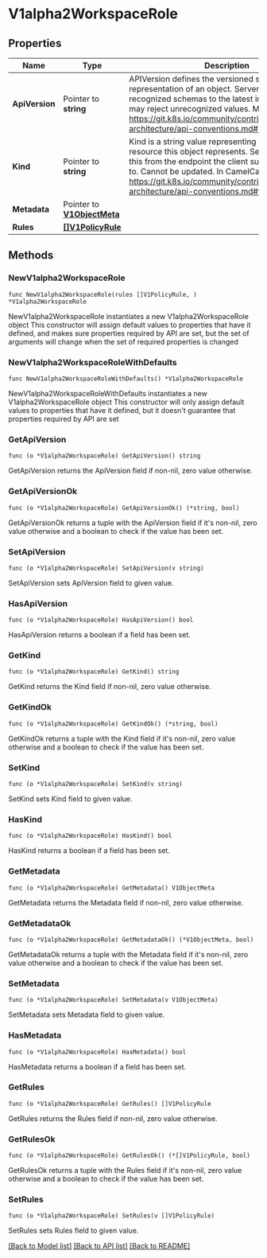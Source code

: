 # V1alpha2WorkspaceRole

## Properties

Name | Type | Description | Notes
------------ | ------------- | ------------- | -------------
**ApiVersion** | Pointer to **string** | APIVersion defines the versioned schema of this representation of an object. Servers should convert recognized schemas to the latest internal value, and may reject unrecognized values. More info: https://git.k8s.io/community/contributors/devel/sig-architecture/api-conventions.md#resources | [optional] 
**Kind** | Pointer to **string** | Kind is a string value representing the REST resource this object represents. Servers may infer this from the endpoint the client submits requests to. Cannot be updated. In CamelCase. More info: https://git.k8s.io/community/contributors/devel/sig-architecture/api-conventions.md#types-kinds | [optional] 
**Metadata** | Pointer to [**V1ObjectMeta**](V1ObjectMeta.md) |  | [optional] 
**Rules** | [**[]V1PolicyRule**](V1PolicyRule.md) |  | 

## Methods

### NewV1alpha2WorkspaceRole

`func NewV1alpha2WorkspaceRole(rules []V1PolicyRule, ) *V1alpha2WorkspaceRole`

NewV1alpha2WorkspaceRole instantiates a new V1alpha2WorkspaceRole object
This constructor will assign default values to properties that have it defined,
and makes sure properties required by API are set, but the set of arguments
will change when the set of required properties is changed

### NewV1alpha2WorkspaceRoleWithDefaults

`func NewV1alpha2WorkspaceRoleWithDefaults() *V1alpha2WorkspaceRole`

NewV1alpha2WorkspaceRoleWithDefaults instantiates a new V1alpha2WorkspaceRole object
This constructor will only assign default values to properties that have it defined,
but it doesn't guarantee that properties required by API are set

### GetApiVersion

`func (o *V1alpha2WorkspaceRole) GetApiVersion() string`

GetApiVersion returns the ApiVersion field if non-nil, zero value otherwise.

### GetApiVersionOk

`func (o *V1alpha2WorkspaceRole) GetApiVersionOk() (*string, bool)`

GetApiVersionOk returns a tuple with the ApiVersion field if it's non-nil, zero value otherwise
and a boolean to check if the value has been set.

### SetApiVersion

`func (o *V1alpha2WorkspaceRole) SetApiVersion(v string)`

SetApiVersion sets ApiVersion field to given value.

### HasApiVersion

`func (o *V1alpha2WorkspaceRole) HasApiVersion() bool`

HasApiVersion returns a boolean if a field has been set.

### GetKind

`func (o *V1alpha2WorkspaceRole) GetKind() string`

GetKind returns the Kind field if non-nil, zero value otherwise.

### GetKindOk

`func (o *V1alpha2WorkspaceRole) GetKindOk() (*string, bool)`

GetKindOk returns a tuple with the Kind field if it's non-nil, zero value otherwise
and a boolean to check if the value has been set.

### SetKind

`func (o *V1alpha2WorkspaceRole) SetKind(v string)`

SetKind sets Kind field to given value.

### HasKind

`func (o *V1alpha2WorkspaceRole) HasKind() bool`

HasKind returns a boolean if a field has been set.

### GetMetadata

`func (o *V1alpha2WorkspaceRole) GetMetadata() V1ObjectMeta`

GetMetadata returns the Metadata field if non-nil, zero value otherwise.

### GetMetadataOk

`func (o *V1alpha2WorkspaceRole) GetMetadataOk() (*V1ObjectMeta, bool)`

GetMetadataOk returns a tuple with the Metadata field if it's non-nil, zero value otherwise
and a boolean to check if the value has been set.

### SetMetadata

`func (o *V1alpha2WorkspaceRole) SetMetadata(v V1ObjectMeta)`

SetMetadata sets Metadata field to given value.

### HasMetadata

`func (o *V1alpha2WorkspaceRole) HasMetadata() bool`

HasMetadata returns a boolean if a field has been set.

### GetRules

`func (o *V1alpha2WorkspaceRole) GetRules() []V1PolicyRule`

GetRules returns the Rules field if non-nil, zero value otherwise.

### GetRulesOk

`func (o *V1alpha2WorkspaceRole) GetRulesOk() (*[]V1PolicyRule, bool)`

GetRulesOk returns a tuple with the Rules field if it's non-nil, zero value otherwise
and a boolean to check if the value has been set.

### SetRules

`func (o *V1alpha2WorkspaceRole) SetRules(v []V1PolicyRule)`

SetRules sets Rules field to given value.



[[Back to Model list]](../README.md#documentation-for-models) [[Back to API list]](../README.md#documentation-for-api-endpoints) [[Back to README]](../README.md)


